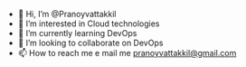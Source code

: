 - 👋 Hi, I’m @Pranoyvattakkil
- 👀 I’m interested in Cloud technologies
- 🌱 I’m currently learning DevOps
- 💞️ I’m looking to collaborate on DevOps
- 📫 How to reach me e mail me pranoyvattakkil@gmail.com

<!---
Pranoyvattakkil/Pranoyvattakkil is a ✨ special ✨ repository because its `README.md` (this file) appears on your GitHub profile.
You can click the Preview link to take a look at your changes.
--->
